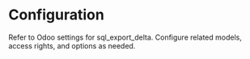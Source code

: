 # Configuration

Refer to Odoo settings for sql_export_delta. Configure related models, access rights, and options as needed.
